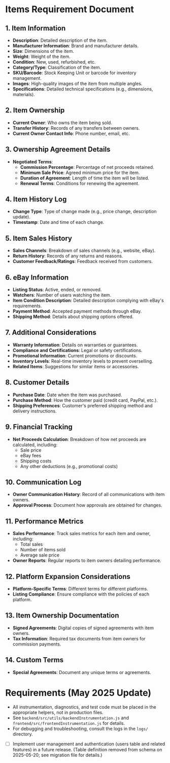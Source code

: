 # Items Requirement Document

## 1. Item Information
- **Description**: Detailed description of the item.
- **Manufacturer Information**: Brand and manufacturer details.
- **Size**: Dimensions of the item.
- **Weight**: Weight of the item.
- **Condition**: New, used, refurbished, etc.
- **Category/Type**: Classification of the item.
- **SKU/Barcode**: Stock Keeping Unit or barcode for inventory management.
- **Images**: High-quality images of the item from multiple angles.
- **Specifications**: Detailed technical specifications (e.g., dimensions, materials).

## 2. Item Ownership
- **Current Owner**: Who owns the item being sold.
- **Transfer History**: Records of any transfers between owners.
- **Current Owner Contact Info**: Phone number, email, etc.

## 3. Ownership Agreement Details
- **Negotiated Terms**:
  - **Commission Percentage**: Percentage of net proceeds retained.
  - **Minimum Sale Price**: Agreed minimum price for the item.
  - **Duration of Agreement**: Length of time the item will be listed.
  - **Renewal Terms**: Conditions for renewing the agreement.

## 4. Item History Log
- **Change Type**: Type of change made (e.g., price change, description update).
- **Timestamp**: Date and time of each change.

## 5. Item Sales History
- **Sales Channels**: Breakdown of sales channels (e.g., website, eBay).
- **Return History**: Records of any returns and reasons.
- **Customer Feedback/Ratings**: Feedback received from customers.

## 6. eBay Information
- **Listing Status**: Active, ended, or removed.
- **Watchers**: Number of users watching the item.
- **Item Condition Description**: Detailed description complying with eBay's requirements.
- **Payment Method**: Accepted payment methods through eBay.
- **Shipping Method**: Details about shipping options offered.

## 7. Additional Considerations
- **Warranty Information**: Details on warranties or guarantees.
- **Compliance and Certifications**: Legal or safety certifications.
- **Promotional Information**: Current promotions or discounts.
- **Inventory Levels**: Real-time inventory levels to prevent overselling.
- **Related Items**: Suggestions for similar items or accessories.

## 8. Customer Details
- **Purchase Date**: Date when the item was purchased.
- **Purchase Method**: How the customer paid (credit card, PayPal, etc.).
- **Shipping Preferences**: Customer's preferred shipping method and delivery instructions.

## 9. Financial Tracking
- **Net Proceeds Calculation**: Breakdown of how net proceeds are calculated, including:
  - Sale price
  - eBay fees
  - Shipping costs
  - Any other deductions (e.g., promotional costs)

## 10. Communication Log
- **Owner Communication History**: Record of all communications with item owners.
- **Approval Process**: Document how approvals are obtained for changes.

## 11. Performance Metrics
- **Sales Performance**: Track sales metrics for each item and owner, including:
  - Total sales
  - Number of items sold
  - Average sale price
- **Owner Reports**: Regular reports to item owners detailing performance.

## 12. Platform Expansion Considerations
- **Platform-Specific Terms**: Different terms for different platforms.
- **Listing Compliance**: Ensure compliance with the policies of each platform.

## 13. Item Ownership Documentation
- **Signed Agreements**: Digital copies of signed agreements with item owners.
- **Tax Information**: Required tax documents from item owners for commission payments.

## 14. Custom Terms
- **Special Agreements**: Document any unique terms or agreements.

# Requirements (May 2025 Update)

- All instrumentation, diagnostics, and test code must be placed in the appropriate helpers, not in production files.
- See `backend/src/utils/backendInstrumentation.js` and `frontend/src/frontendInstrumentation.js` for details.
- For debugging and troubleshooting, consult the logs in the `logs/` directory.
- [ ] Implement user management and authentication (users table and related features) in a future release. (Table definition removed from schema on 2025-05-20; see migration file for details.)